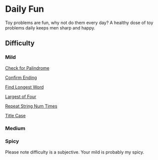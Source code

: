 <h1>Daily Fun</h1>
Toy problems are fun, why not do them every day? 
A healthy dose of toy problems daily keeps men sharp and happy. 

<h2>Difficulty</h2>

<h3>Mild</h3>
<p><a href="/Check_for_Palindromes.js" target="_blank">Check for Palindrome</a><p>
<p><a href="/Confirm_Ending.js" target="_blank">Confirm Ending</a></p>
<p><a href="/Find_Longest_Word.js" target="_blank">Find Longest Word</a></p>
<p><a href="/Largest_of_Four.js" target="_blank">Largest of Four</a></p>
<p><a href="/Repeat_String_Num_Times.js" target="_blank">Repeat String Num Times</a></p>
<p><a href="/Title_Case.js" target="_blank">Title Case</a></p>


<h3>Medium</h3>

<h3>Spicy</h3>

Please note difficulty is a subjective. Your mild is probably my spicy.
